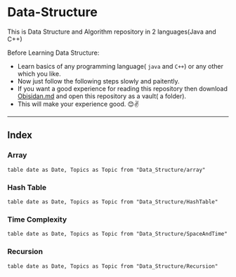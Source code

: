 # Data-Structure
This is Data Structure and Algorithm repository in 2 languages(Java and C++)

Before Learning Data Structure:
- Learn basics of any programming language( `java` and `C++`) or any other which you like.
- Now just follow the following steps slowly and paitently.
- If you want a good experience for reading this repository then download [Obisidan.md](https://obsidian.md/) and open this repository as a vault( a folder).
- This will make your experience good. 😊✌️

---
## Index
### Array
```dataview
table date as Date, Topics as Topic from "Data_Structure/array"
```

### Hash Table
```dataview
table date as Date, Topics as Topic from "Data_Structure/HashTable"
```
### Time Complexity
```dataview
table date as Date, Topics as Topic from "Data_Structure/SpaceAndTime"
```

### Recursion

```dataview
table date as Date, Topics as Topic from "Data_Structure/Recursion"
```
